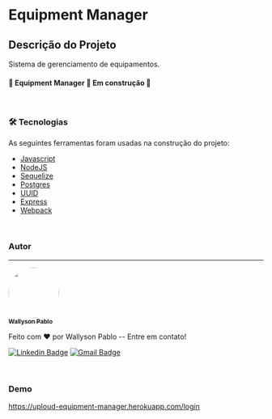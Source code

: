 # Equipment Manager

## Descrição do Projeto
<p >Sistema de gerenciamento de equipamentos.</p>

<h4 align=""> 
	🚧  Equipment Manager 🚀 Em construção  🚧
</h4>

<br>

### 🛠 Tecnologias

As seguintes ferramentas foram usadas na construção do projeto:

- [Javascript](https://developer.mozilla.org/pt-BR/docs/Web/JavaScript)
- [NodeJS](https://nodejs.org/)
- [Sequelize](https://sequelize.org)
- [Postgres](https://www.postgresql.org)
- [UUID](https://www.npmjs.com/package/uuid)
- [Express](https://expressjs.com)
- [Webpack](https://webpack.js.org)

<br>

### Autor
---

<a href="https://github.com/wpaq">
 <img style="border-radius: 50%;" src="https://avatars.githubusercontent.com/u/42584214?s=60&v=4" width="100px;" alt=""/>
 <br />
 <sub><b>Wallyson Pablo</b></sub></a> 


Feito com ❤️ por Wallyson Pablo -- Entre em contato!

[![Linkedin Badge](https://img.shields.io/badge/-Wallyson-blue?style=flat-square&logo=Linkedin&logoColor=white&link=https://www.linkedin.com/in/wallyson-pablo-bbb361184/)](https://www.linkedin.com/in/wallyson-pablo-bbb361184/) 
[![Gmail Badge](https://img.shields.io/badge/-wallysonpabloo@gmail.com-c14438?style=flat-square&logo=Gmail&logoColor=white&link=mailto:wallysonpabloo@gmail.com)](mailto:wallysonpabloo@gmail.com)

<br>

### Demo
https://uploud-equipment-manager.herokuapp.com/login



